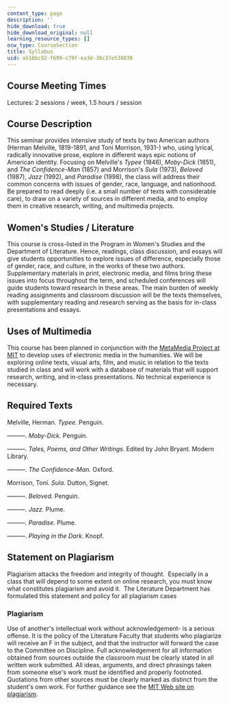 ```yaml
---
content_type: page
description: ''
hide_download: true
hide_download_original: null
learning_resource_types: []
ocw_type: CourseSection
title: Syllabus
uid: a518bc92-f699-c79f-ea3d-38c37e538839
---
```


Course Meeting Times
--------------------

Lectures: 2 sessions / week, 1.5 hours / session

Course Description
------------------

This seminar provides intensive study of texts by two American authors (Herman Melville, 1819-1891, and Toni Morrison, 1931-) who, using lyrical, radically innovative prose, explore in different ways epic notions of American identity. Focusing on Melville's _Typee_ (1846), _Moby-Dick_ (1851), and _The Confidence-Man_ (1857) and Morrison's _Sula_ (1973), _Beloved_ (1987), _Jazz_ (1992), and _Paradise_ (1998), the class will address their common concerns with issues of gender, race, language, and nationhood. Be prepared to read deeply (i.e. a small number of texts with considerable care), to draw on a variety of sources in different media, and to employ them in creative research, writing, and multimedia projects.

Women's Studies / Literature
----------------------------

This course is cross-listed in the Program in Women's Studies and the Department of Literature. Hence, readings, class discussion, and essays will give students opportunities to explore issues of difference, especially those of gender, race, and culture, in the works of these two authors. Supplementary materials in print, electronic media, and films bring these issues into focus throughout the term, and scheduled conferences will guide students toward research in these areas. The main burden of weekly reading assignments and classroom discussion will be the texts themselves, with supplementary reading and research serving as the basis for in-class presentations and essays.

Uses of Multimedia
------------------

This course has been planned in conjunction with the [MetaMedia Project at MIT](http://www.rrtn.org/adias2/platform/mit-metamedia) to develop uses of electronic media in the humanities. We will be exploring online texts, visual arts, film, and music in relation to the texts studied in class and will work with a database of materials that will support research, writing, and in-class presentations. No technical experience is necessary.

Required Texts
--------------

Melville, Herman. _Typee._ Penguin.  
  
———. _Moby-Dick._ Penguin.  
  
———. _Tales, Poems, and Other Writings._ Edited by John Bryant. Modern Library.  
  
———. _The Confidence-Man._ Oxford.  
  
Morrison, Toni. _Sula._ Dutton, Signet.  
  
———. _Beloved._ Penguin.  
  
———. _Jazz._ Plume.  
  
———. _Paradise._ Plume.  
  
———. _Playing in the Dark._ Knopf.

Statement on Plagiarism
-----------------------

Plagiarism attacks the freedom and integrity of thought.  Especially in a class that will depend to some extent on online research, you must know what constitutes plagiarism and avoid it.  The Literature Department has formulated this statement and policy for all plagiarism cases

### Plagiarism

Use of another's intellectual work without acknowledgement- is a serious offense. It is the policy of the Literature Faculty that students who plagiarize will receive an F in the subject, and that the instructor will forward the case to the Committee on Discipline. Full acknowledgement for all information obtained from sources outside the classroom must be clearly stated in all written work submitted. All ideas, arguments, and direct phrasings taken from someone else's work must be identified and properly footnoted. Quotations from other sources must be clearly marked as distinct from the student's own work. For further guidance see the [MIT Web site on plagiarism](http://cmsw.mit.edu/writing-and-communication-center/avoiding-plagiarism/).